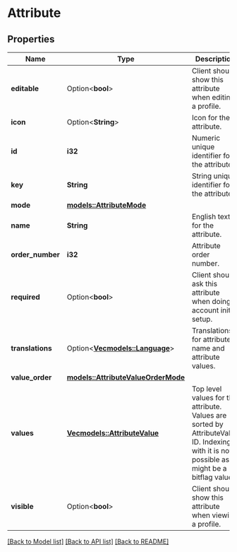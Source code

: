 # Attribute

## Properties

Name | Type | Description | Notes
------------ | ------------- | ------------- | -------------
**editable** | Option<**bool**> | Client should show this attribute when editing a profile. | [optional][default to true]
**icon** | Option<**String**> | Icon for the attribute. | [optional]
**id** | **i32** | Numeric unique identifier for the attribute. | 
**key** | **String** | String unique identifier for the attribute. | 
**mode** | [**models::AttributeMode**](AttributeMode.md) |  | 
**name** | **String** | English text for the attribute. | 
**order_number** | **i32** | Attribute order number. | 
**required** | Option<**bool**> | Client should ask this attribute when doing account initial setup. | [optional][default to false]
**translations** | Option<[**Vec<models::Language>**](Language.md)> | Translations for attribute name and attribute values. | [optional][default to []]
**value_order** | [**models::AttributeValueOrderMode**](AttributeValueOrderMode.md) |  | 
**values** | [**Vec<models::AttributeValue>**](AttributeValue.md) | Top level values for the attribute.  Values are sorted by AttributeValue ID. Indexing with it is not possible as ID might be a bitflag value. | 
**visible** | Option<**bool**> | Client should show this attribute when viewing a profile. | [optional][default to true]

[[Back to Model list]](../README.md#documentation-for-models) [[Back to API list]](../README.md#documentation-for-api-endpoints) [[Back to README]](../README.md)



